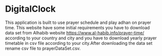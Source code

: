 # DigitalClock
This application is built to use prayer schedule and play adhan on prayer time. This website have some initial requirements you have to download data set from Alhabib website https://www.al-habib.info/prayer-time/ according to your country and city and you have to download yearly prayer timetable in csv file according to your city.After downloading the data set rename csv file to prayerDataSet.csv.
